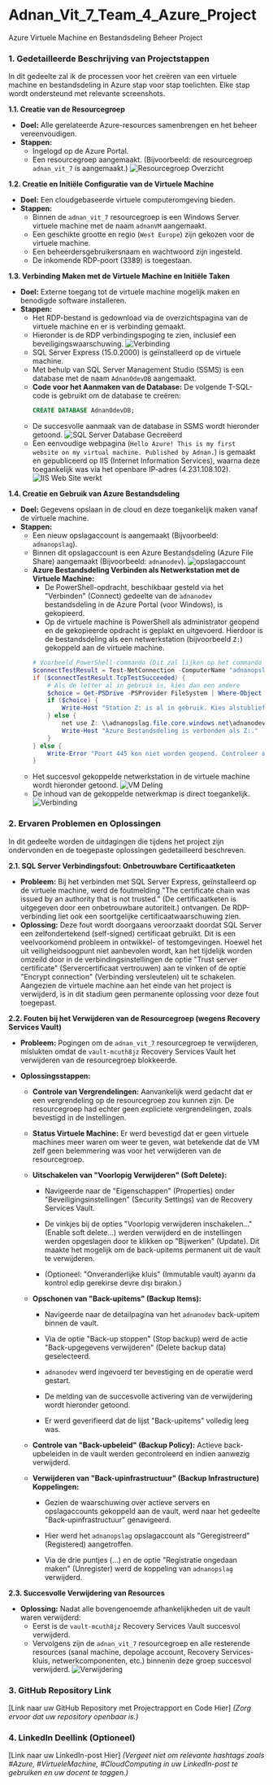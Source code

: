 # Adnan_Vit_7_Team_4_Azure_Project
Azure Virtuele Machine en Bestandsdeling Beheer Project

### **1. Gedetailleerde Beschrijving van Projectstappen**

In dit gedeelte zal ik de processen voor het creëren van een virtuele machine en bestandsdeling in Azure stap voor stap toelichten. Elke stap wordt ondersteund met relevante screenshots.

**1.1. Creatie van de Resourcegroep**
* **Doel:** Alle gerelateerde Azure-resources samenbrengen en het beheer vereenvoudigen.
* **Stappen:**
    * Ingelogd op de Azure Portal.
    * Een resourcegroep aangemaakt. (Bijvoorbeeld: de resourcegroep `adnan_vit_7` is aangemaakt.)
    ![Resourcegroep Overzicht](Screenshot_Resourcegroep_Overzicht.png)

**1.2. Creatie en Initiële Configuratie van de Virtuele Machine**
* **Doel:** Een cloudgebaseerde virtuele computeromgeving bieden.
* **Stappen:**
    * Binnen de `adnan_vit_7` resourcegroep is een Windows Server virtuele machine met de naam `adnanVM` aangemaakt.
    * Een geschikte grootte en regio (`West Europe`) zijn gekozen voor de virtuele machine.
    * Een beheerdersgebruikersnaam en wachtwoord zijn ingesteld.
    * De inkomende RDP-poort (3389) is toegestaan.

**1.3. Verbinding Maken met de Virtuele Machine en Initiële Taken**
* **Doel:** Externe toegang tot de virtuele machine mogelijk maken en benodigde software installeren.
* **Stappen:**
    * Het RDP-bestand is gedownload via de overzichtspagina van de virtuele machine en er is verbinding gemaakt.
    * Hieronder is de RDP verbindingspoging te zien, inclusief een beveiligingswaarschuwing.
    ![Verbinding](koppeling.png)
    * SQL Server Express (15.0.2000) is geïnstalleerd op de virtuele machine.
    * Met behulp van SQL Server Management Studio (SSMS) is een database met de naam `AdnanOdevDB` aangemaakt.
    * **Code voor het Aanmaken van de Database:**
        De volgende T-SQL-code is gebruikt om de database te creëren:
        ```sql
        CREATE DATABASE AdnanOdevDB;
        ```
    * De succesvolle aanmaak van de database in SSMS wordt hieronder getoond.
        ![SQL Server Database Gecreëerd](SQL.png)
    * Een eenvoudige webpagina (`Hello Azure! This is my first website on my virtual machine. Published by Adnan.`) is gemaakt en gepubliceerd op IIS (Internet Information Services), waarna deze toegankelijk was via het openbare IP-adres (4.231.108.102).
    ![IIS Web Site werkt](IIS_webpagina.png)

**1.4. Creatie en Gebruik van Azure Bestandsdeling**
* **Doel:** Gegevens opslaan in de cloud en deze toegankelijk maken vanaf de virtuele machine.
* **Stappen:**
    * Een nieuw opslagaccount is aangemaakt (Bijvoorbeeld: `adnanopslag`).
    * Binnen dit opslagaccount is een Azure Bestandsdeling (Azure File Share) aangemaakt (Bijvoorbeeld: `adnanodev`).
    ![opslagaccount](opslagaccount.png)
    * **Azure Bestandsdeling Verbinden als Netwerkstation met de Virtuele Machine:**
        * De PowerShell-opdracht, beschikbaar gesteld via het "Verbinden" (Connect) gedeelte van de `adnanodev` bestandsdeling in de Azure Portal (voor Windows), is gekopieerd.
        * Op de virtuele machine is PowerShell als administrator geopend en de gekopieerde opdracht is geplakt en uitgevoerd. Hierdoor is de bestandsdeling als een netwerkstation (bijvoorbeeld `Z:`) gekoppeld aan de virtuele machine.
        ```powershell
        # Voorbeeld PowerShell-commando (Dit zal lijken op het commando dat u vanuit de Azure Portal heeft gekopieerd)
        $connectTestResult = Test-NetConnection -ComputerName "adnanopslag.file.core.windows.net" -Port 445
        if ($connectTestResult.TcpTestSucceeded) {
            # Als de letter al in gebruik is, kies dan een andere
            $choice = Get-PSDrive -PSProvider FileSystem | Where-Object {$_.Name -eq "Z"}
            if ($choice) {
                Write-Host "Station Z: is al in gebruik. Kies alstublieft een andere stationsletter."
            } else {
                net use Z: \\adnanopslag.file.core.windows.net\adnanodev /user:AZURE\adnanopslag "YOUR_STORAGE_ACCOUNT_KEY"
                Write-Host "Azure Bestandsdeling is verbonden als Z:."
            }
        } else {
            Write-Error "Poort 445 kon niet worden geopend. Controleer alstublieft uw netwerkbeveiligingsgroep."
        }
        ```
    * Het succesvol gekoppelde netwerkstation in de virtuele machine wordt hieronder getoond.
    ![VM Deling](bestandsdeling.png)
    * De inhoud van de gekoppelde netwerkmap is direct toegankelijk.
    ![Verbinding](RDP-verbinding.png)

### **2. Ervaren Problemen en Oplossingen**

In dit gedeelte worden de uitdagingen die tijdens het project zijn ondervonden en de toegepaste oplossingen gedetailleerd beschreven.

**2.1. SQL Server Verbindingsfout: Onbetrouwbare Certificaatketen**
* **Probleem:** Bij het verbinden met SQL Server Express, geïnstalleerd op de virtuele machine, werd de foutmelding "The certificate chain was issued by an authority that is not trusted." (De certificaatketen is uitgegeven door een onbetrouwbare autoriteit.) ontvangen. De RDP-verbinding liet ook een soortgelijke certificaatwaarschuwing zien.
* **Oplossing:** Deze fout wordt doorgaans veroorzaakt doordat SQL Server een zelfondertekend (self-signed) certificaat gebruikt. Dit is een veelvoorkomend probleem in ontwikkel- of testomgevingen. Hoewel het uit veiligheidsoogpunt niet aanbevolen wordt, kan het tijdelijk worden omzeild door in de verbindingsinstellingen de optie "Trust server certificate" (Servercertificaat vertrouwen) aan te vinken of de optie "Encrypt connection" (Verbinding versleutelen) uit te schakelen. Aangezien de virtuele machine aan het einde van het project is verwijderd, is in dit stadium geen permanente oplossing voor deze fout toegepast.

**2.2. Fouten bij het Verwijderen van de Resourcegroep (wegens Recovery Services Vault)**
* **Probleem:** Pogingen om de `adnan_vit_7` resourcegroep te verwijderen, mislukten omdat de `vault-mcuth8jz` Recovery Services Vault het verwijderen van de resourcegroep blokkeerde.

* **Oplossingsstappen:**
    * **Controle van Vergrendelingen:** Aanvankelijk werd gedacht dat er een vergrendeling op de resourcegroep zou kunnen zijn. De resourcegroep had echter geen expliciete vergrendelingen, zoals bevestigd in de instellingen.

    * **Status Virtuele Machine:** Er werd bevestigd dat er geen virtuele machines meer waren om weer te geven, wat betekende dat de VM zelf geen belemmering was voor het verwijderen van de resourcegroep.

    * **Uitschakelen van "Voorlopig Verwijderen" (Soft Delete):**
        * Navigeerde naar de "Eigenschappen" (Properties) onder "Beveiligingsinstellingen" (Security Settings) van de Recovery Services Vault.
      
        * De vinkjes bij de opties "Voorlopig verwijderen inschakelen..." (Enable soft delete...) werden verwijderd en de instellingen werden opgeslagen door te klikken op "Bijwerken" (Update). Dit maakte het mogelijk om de back-upitems permanent uit de vault te verwijderen.
    
        * (Optioneel: "Onveranderlijke kluis" (Immutable vault) ayarını da kontrol edip gerekirse devre dışı bırakın.)
     
    * **Opschonen van "Back-upitems" (Backup Items):**
        * Navigeerde naar de detailpagina van het `adnanodev` back-upitem binnen de vault.
        * Via de optie "Back-up stoppen" (Stop backup) werd de actie "Back-upgegevens verwijderen" (Delete backup data) geselecteerd.
        * `adnanodev` werd ingevoerd ter bevestiging en de operatie werd gestart.
    
        * De melding van de succesvolle activering van de verwijdering wordt hieronder getoond.
    
        * Er werd geverifieerd dat de lijst "Back-upitems" volledig leeg was.
 
    * **Controle van "Back-upbeleid" (Backup Policy):** Actieve back-upbeleiden in de vault werden gecontroleerd en indien aanwezig verwijderd.
    * **Verwijderen van "Back-upinfrastructuur" (Backup Infrastructure) Koppelingen:**
        * Gezien de waarschuwing over actieve servers en opslagaccounts gekoppeld aan de vault, werd naar het gedeelte "Back-upinfrastructuur" genavigeerd.
 
        * Hier werd het `adnanopslag` opslagaccount als "Geregistreerd" (Registered) aangetroffen.
        * Via de drie puntjes (...) en de optie "Registratie ongedaan maken" (Unregister) werd de koppeling van `adnanopslag` verwijderd.


**2.3. Succesvolle Verwijdering van Resources**
* **Oplossing:** Nadat alle bovengenoemde afhankelijkheden uit de vault waren verwijderd:
    * Eerst is de `vault-mcuth8jz` Recovery Services Vault succesvol verwijderd.
    * Vervolgens zijn de `adnan_vit_7` resourcegroep en alle resterende resources (sanal machine, depolage account, Recovery Services-kluis, netwerkcomponenten, etc.) binnenin deze groep succesvol verwijderd.
    ![Verwijdering](verwijderen.png)

### **3. GitHub Repository Link**

[Link naar uw GitHub Repository met Projectrapport en Code Hier]
*(Zorg ervoor dat uw repository openbaar is.)*

### **4. LinkedIn Deellink (Optioneel)**

[Link naar uw LinkedIn-post Hier]
*(Vergeet niet om relevante hashtags zoals #Azure, #VirtueleMachine, #CloudComputing in uw LinkedIn-post te gebruiken en uw docent te taggen.)*
